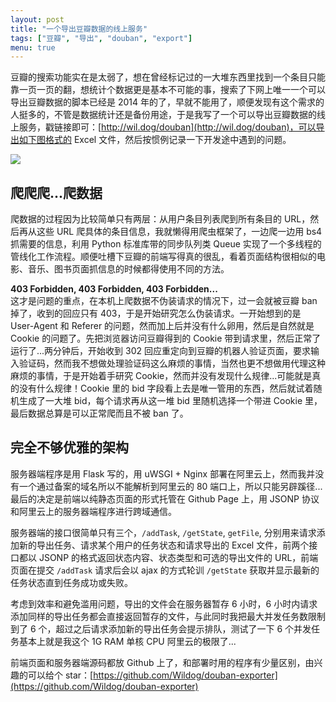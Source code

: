 ```yaml
---
layout: post
title: "一个导出豆瓣数据的线上服务"
tags: ["豆瓣", "导出", "douban", "export"]
menu: true
---
```


豆瓣的搜索功能实在是太弱了，想在曾经标记过的一大堆东西里找到一个条目只能靠一页一页的翻，想统计个数据更是基本不可能的事，搜索了下网上唯一一个可以导出豆瓣数据的脚本已经是 2014 年的了，早就不能用了，顺便发现有这个需求的人挺多的，不管是数据统计还是备份用途，于是我写了一个可以导出豆瓣数据的线上服务，戳链接即可：[http://wil.dog/douban](http://wil.dog/douban)，可以导出如下图格式的 Excel 文件，然后按惯例记录一下开发途中遇到的问题。

![](http://7xqhhm.com1.z0.glb.clouddn.com/images/exported.png)

## 爬爬爬...爬数据

爬数据的过程因为比较简单只有两层：从用户条目列表爬到所有条目的 URL，然后再从这些 URL 爬具体的条目信息，我就懒得用爬虫框架了，一边爬一边用 bs4 抓需要的信息，利用 Python 标准库带的同步队列类 Queue 实现了一个多线程的管线化工作流程。顺便吐槽下豆瓣的前端写得真的很乱，看着页面结构很相似的电影、音乐、图书页面抓信息的时候都得使用不同的方法。

__403 Forbidden, 403 Forbidden, 403 Forbidden...__
<br>这才是问题的重点，在本机上爬数据不伪装请求的情况下，过一会就被豆瓣 ban 掉了，收到的回应只有 403，于是开始研究怎么伪装请求。一开始想到的是 User-Agent 和 Referer 的问题，然而加上后并没有什么卵用，然后是自然就是 Cookie 的问题了。先把浏览器访问豆瓣得到的 Cookie 带到请求里，然后正常了运行了...两分钟后，开始收到 302 回应重定向到豆瓣的机器人验证页面，要求输入验证码，然而我不想做处理验证码这么麻烦的事情，当然也更不想做用代理这种麻烦的事情，于是开始着手研究 Cookie，然而并没有发现什么规律...可能就是真的没有什么规律！Cookie 里的 bid 字段看上去是唯一管用的东西，然后就试着随机生成了一大堆 bid，每个请求再从这一堆 bid 里随机选择一个带进 Cookie 里，最后数据总算是可以正常爬而且不被 ban 了。

## 完全不够优雅的架构

服务器端程序是用 Flask 写的，用 uWSGI + Nginx 部署在阿里云上，然而我并没有一个通过备案的域名所以不能解析到阿里云的 80 端口上，所以只能另辟蹊径...最后的决定是前端以纯静态页面的形式托管在 Github Page 上，用 JSONP 协议和阿里云上的服务器端程序进行跨域通信。

服务器端的接口很简单只有三个，`/addTask`, `/getState`, `getFile`, 分别用来请求添加新的导出任务、请求某个用户的任务状态和请求导出的 Excel 文件，前两个接口都以 JSONP 的格式返回状态内容、状态类型和可选的导出文件的 URL，前端页面在提交 `/addTask` 请求后会以 ajax 的方式轮训 `/getState` 获取并显示最新的任务状态直到任务成功或失败。

考虑到效率和避免滥用问题，导出的文件会在服务器暂存 6 小时，6 小时内请求添加同样的导出任务都会直接返回暂存的文件，与此同时我把最大并发任务数限制到了 6 个，超过之后请求添加新的导出任务会提示排队，测试了一下 6 个并发任务基本上就是我这个 1G RAM 单核 CPU 阿里云的极限了...

前端页面和服务器端源码都放 Github 上了，和部署时用的程序有少量区别，由兴趣的可以给个 star：[https://github.com/Wildog/douban-exporter](https://github.com/Wildog/douban-exporter)

